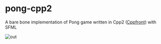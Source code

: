 # pong-cpp2

A bare bone implementation of Pong game written in Cpp2 ([Cppfront](https://github.com/hsutter/cppfront/)) with SFML

![out](https://github.com/mrizaln/pong-cpp2/assets/61090869/3186aa19-dacf-41f1-b612-904866f7a85b)
